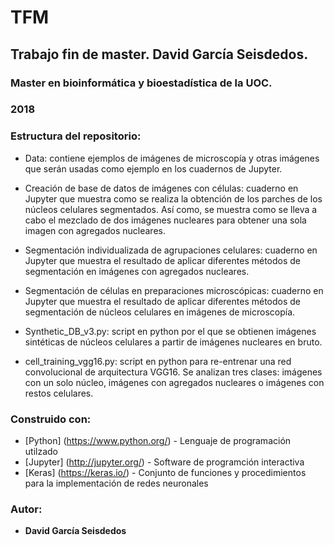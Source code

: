# TFM
## Trabajo fin de master. David García Seisdedos.

### Master en bioinformática y bioestadística de la UOC.

### 2018

### Estructura del repositorio:

* Data: contiene ejemplos de imágenes de microscopía y otras imágenes que serán usadas como ejemplo en los
        cuadernos de Jupyter.
				
* Creación de base de datos de imágenes con células: cuaderno en Jupyter que muestra como se realiza la obtención de los parches de los núcleos celulares segmentados. Así como, se muestra como se lleva a cabo el
        mezclado de dos imágenes nucleares para obtener una sola imagen con agregados nucleares.
				
* Segmentación individualizada de agrupaciones celulares: cuaderno en Jupyter que muestra el resultado de aplicar diferentes métodos de segmentación en imágenes con agregados nucleares.
				
* Segmentación de células en preparaciones microscópicas: cuaderno en Jupyter que muestra el resultado de aplicar diferentes métodos de segmentación de núcleos celulares en imágenes de microscopía.
				
* Synthetic_DB_v3.py: script en python por el que se obtienen imágenes sintéticas de núcleos celulares a partir
        de imágenes nucleares en bruto. 
				
* cell_training_vgg16.py: script en python para re-entrenar una red convolucional de arquitectura VGG16. Se analizan tres clases: imágenes con un solo núcleo, imágenes con agregados nucleares o imágenes con restos 
        celulares.

### Construido con:

* [Python] (https://www.python.org/) - Lenguaje de programación utilzado
* [Jupyter] (http://jupyter.org/) - Software de programción interactiva
* [Keras] (https://keras.io/) - Conjunto de funciones y procedimientos para la implementación de redes neuronales

### Autor:
* **David García Seisdedos**
